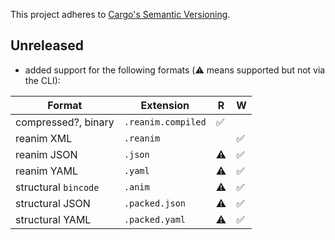 This project adheres to [Cargo's Semantic Versioning](https://doc.rust-lang.org/cargo/reference/semver.html).

## Unreleased

- added support for the following formats (⚠️ means supported but not via the CLI):

| Format               | Extension          | R   | W   |
|----------------------|--------------------|-----|-----|
| compressed?, binary  | `.reanim.compiled` | ✅   |     |
| reanim XML           | `.reanim`          |     | ✅   |
| reanim JSON          | `.json`            | ⚠️  | ✅   |
| reanim YAML          | `.yaml`            | ⚠️  | ✅   |
| structural `bincode` | `.anim`            | ⚠️  | ✅   |
| structural JSON      | `.packed.json`     | ⚠️  | ✅   |
| structural YAML      | `.packed.yaml`     | ⚠️  | ✅   |
